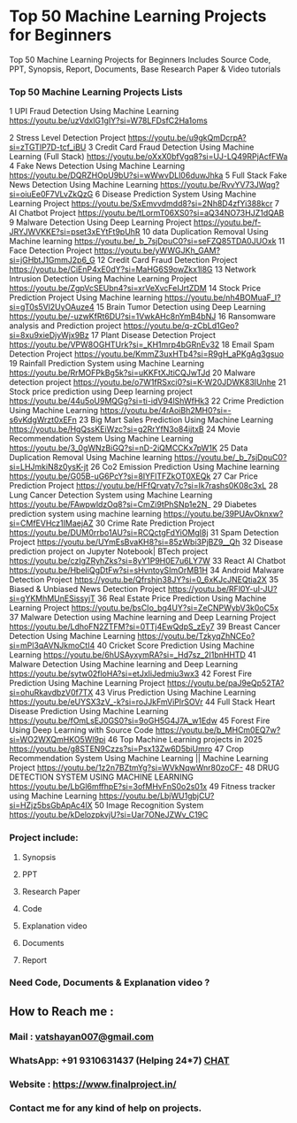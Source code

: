 # Top 50 Machine Learning Projects for Beginners
Top 50 Machine Learning Projects for Beginners Includes Source Code, PPT, Synopsis, Report, Documents, Base Research Paper &amp; Video tutorials

### Top 50 Machine Learning Projects Lists

1	UPI Fraud Detection Using Machine Learning	https://youtu.be/uzVdxlG1gIY?si=W78LFDsfC2Ha1oms

2	Stress Level Detection Project 	https://youtu.be/u9gkQmDcrpA?si=zTGTlP7D-tcf_iBU
3	 Credit Card Fraud Detection Using Machine Learning (Full Stack)	https://youtu.be/oXxX0bfVgq8?si=UJ-LQ49RPjAcfFWa
4	Fake News Detection Using Machine Learning 	https://youtu.be/DQRZHOpU9bU?si=wWwvDLl06duwJhka
5	Full Stack Fake News Detection Using Machine Learning	https://youtu.be/RvvYV73JWqg?si=oiuEe0F7VLvZkQzG
6	Disease Prediction System Using Machine Learning Project	https://youtu.be/SxEmvvdmdd8?si=2Nh8D4zfYi388kcr
7	AI Chatbot Project 	https://youtu.be/tLormT06XS0?si=aQ34NO73HJZ1dQAB
9	Malware Detection Using Deep Learning Project	https://youtu.be/f-JRYJWVKKE?si=pset3xEYtFt9pUhR
10	data Duplication Removal Using Machine learning	https://youtu.be/_b_7sjDpuC0?si=seFZQ85TDA0JUOxk
11	Face Detection Project	https://youtu.be/yWWGJKh_GAM?si=jGHbtJ1GmmJ2p6_G
12	Credit Card Fraud Detection Project	https://youtu.be/CiEnP4xE0dY?si=MaHG6S9owZkx1l8G
13	Network Intrusion Detection Using Machine Learning Project	https://youtu.be/ZgpVcSEUbn4?si=xrVeXvcFeIJrtZDM
14	Stock Price Prediction Project Using Machine learning	https://youtu.be/nh4BOMuaF_I?si=gT0s5Vl2UyOAuze4
15	Brain Tumor Detection using Deep Learning	https://youtu.be/-uzwKfRt6DU?si=1VwkAHc8nYmB4bNJ
16	Ransomware analysis and Prediction project	https://youtu.be/q-zCbLd1Geo?si=8xu9xieDjyWjx9Bz
17	Plant Disease Detection Project	https://youtu.be/VPW8OGHTUrk?si=_KH1mrp4bGRnEv32
18	Email Spam Detection Project	https://youtu.be/KmmZ3uxHTb4?si=R9gH_aPKgAg3gsuo
19	Rainfall Prediction System using Machine Learning	https://youtu.be/RrMOFPkBg5k?si=uKKFtXJtiCQJwTJd
20	Malware detection project	https://youtu.be/o7W1fRSxci0?si=K-W20JDWK83IUnhe
21	Stock price prediction using Deep learning project	https://youtu.be/44u5oU9MQGg?si=ti-idV94lShWfHk3
22	Crime Prediction Using Machine Learning	https://youtu.be/4rAoiBh2MH0?si=-s6vKdgWrzt0xEFn
23	Big Mart Sales Prediction Using Machine Learning	https://youtu.be/HgQssKEiWzc?si=g2RrYfN3o84ijtxB
24	Movie Recommendation System Using Machine Learning	https://youtu.be/3_0gWNzBiGQ?si=nD-2iQMCCKx7pW1K
25	Data Duplication Removal Using Machine learning	https://youtu.be/_b_7sjDpuC0?si=LHJmkiN8z0ysK-jt
26	Co2 Emission Prediction Using Machine learning	https://youtu.be/G05B-uG6PcY?si=8IYFlTFZkOT0XEQk
27	Car Price Prediction Project	https://youtu.be/HFfQrvaty7c?si=Ik7rashs0K08c3xL
28	Lung Cancer Detection System using Machine Learning	https://youtu.be/FAwpwldzOq8?si=CmZi9tPhSNp1e2N_
29	Diabetes prediction system using machine learning	https://youtu.be/39PUAvOknxw?si=CMfEVHcz1IMaejAZ
30	Crime Rate Prediction Project	https://youtu.be/DUM0rrbo1AU?si=RCQctgFdYiOMgI8j
31	Spam Detection Project	https://youtu.be/UYmEsBvaKH8?si=85zWbi3PjBZ9__Qh
32	Disease prediction project on Jupyter Notebook| BTech project	https://youtu.be/czIgZRyhZks?si=8yY1P9H0E7u6LY7W
33	React AI Chatbot	https://youtu.be/HbeIiQgDtFw?si=sHvntoySImOrMB1H
34	Android Malware Detection Project	https://youtu.be/Qfrshjn38JY?si=0_6xKJcJNEQtia2X
35	Biased & Unbiased News Detection Project	https://youtu.be/RFl0Y-uI-JU?si=gYKMhMUnESissyjT
36	Real Estate Price Prediction Using Machine Learning Project	https://youtu.be/bsCIo_bg4UY?si=ZeCNPWybV3k0oC5x
37	Malware Detection using Machine learning and Deep Learning Project	https://youtu.be/LdhoFN2ZTFM?si=0TTj4EwQdpS_zEy7
39	Breast Cancer Detection Using Machine Learning	https://youtu.be/TzkyqZhNCEo?si=mPl3qAVNJkmoCtI4
40	Cricket Score Prediction Using Machine Learning	https://youtu.be/6hUSAyxymRA?si=_Hd7sz_2I1bnHHTD
41	Malware Detection Using Machine learning and Deep Learning	https://youtu.be/sytw02floHA?si=etJxIiJedmiu3wx3
42	Forest Fire Prediction Using Machine Learning Project	https://youtu.be/paJ9eQp52TA?si=ohuRkavdbzV0f7TX
43	Virus Prediction Using Machine Learning	https://youtu.be/eUYSX3zV_-k?si=roJJkFmViPlrSOVr
44	Full Stack Heart Disease Prediction Using Machine Learning	https://youtu.be/fOmLsEJ0GS0?si=9oGH5G4J7A_w1Edw
45	Forest Fire Using Deep Learning with Source Code	https://youtu.be/b_MHCm0EQ7w?si=WO2WXQmHKO5Wl9pi
46	Top Machine Learning projects in 2025	https://youtu.be/g8STEN9Czzs?si=Psx13Zw6D5biUmro
47	Crop Recommendation System Using Machine Learning || Machine Learning Project	https://youtu.be/1z2n7BZtmYg?si=WVkNqwWnr80zoCF-
48	DRUG DETECTION SYSTEM USING MACHINE LEARNING	https://youtu.be/LbGl6mffhpE?si=3ofMHvFnS0o2s01x
49	Fitness tracker using Machine Learning	https://youtu.be/LbjWU1gbjCU?si=HZjz5bsGbApAc4lX
50	Image Recognition System	https://youtu.be/kDelozpkvjU?si=Uar7ONeJZWv_C19C


### Project include: 

1. Synopsis

2. PPT

3. Research Paper


4. Code

5. Explanation video

6. Documents

7. Report


### Need Code, Documents & Explanation video ? 

## How to Reach me :

### Mail : vatshayan007@gmail.com 

### WhatsApp: +91 9310631437 (Helping 24*7) **[CHAT](https://wa.me/message/CHWN2AHCPMAZK1)** 

### Website : https://www.finalproject.in/

### Contact me for any kind of help on projects.
